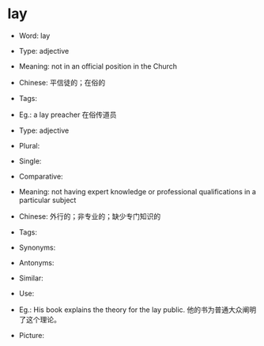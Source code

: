 # lay

- Word: lay

- Type: adjective
- Meaning: not in an official position in the Church
- Chinese: 平信徒的；在俗的
- Tags: 
- Eg.: a lay preacher 在俗传道员

- Type: adjective
- Plural: 
- Single: 
- Comparative: 
- Meaning: not having expert knowledge or professional qualifications in a particular subject
- Chinese: 外行的；非专业的；缺少专门知识的
- Tags: 
- Synonyms: 
- Antonyms: 
- Similar: 
- Use: 
- Eg.: His book explains the theory for the lay public. 他的书为普通大众阐明了这个理论。
- Picture: 

